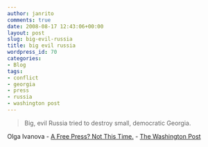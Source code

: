 ```yaml
---
author: janrito
comments: true
date: 2008-08-17 12:43:06+00:00
layout: post
slug: big-evil-russia
title: big evil russia
wordpress_id: 70
categories:
- Blog
tags:
- conflict
- georgia
- press
- russia
- washington post
---
```


<blockquote>Big, evil Russia tried to destroy small, democratic Georgia.</blockquote>



Olga Ivanova - [A Free Press? Not This Time.](http://www.washingtonpost.com/wp-dyn/content/article/2008/08/14/AR2008081403048_pf.html) - [The Washington Post](http://www.washingtonpost.com/)
